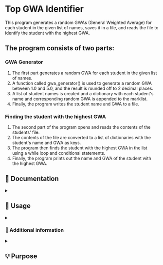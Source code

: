 # Top GWA Identifier
This program generates a random GWAs (General Weighted Average) for each student in the given list of names, saves it in a file, and reads the file to identify the student with the highest GWA.

## The program consists of two parts:

### GWA Generator
1. The first part generates a random GWA for each student in the given list of names.<br>
2. A function called gwa_generator() is used to generate a random GWA between 1.0 and 5.0, and the result is rounded off to 2 decimal places.<br>
3. A list of student names is created and a dictionary with each student's name and corresponding random GWA is appended to the marklist.<br>
4. Finally, the program writes the student name and GWA to a file.<br>

### Finding the student with the highest GWA
1. The second part of the program opens and reads the contents of the students' file. <br>
2. The contents of the file are converted to a list of dictionaries with the student's name and GWA as keys.<br>
3. The program then finds the student with the highest GWA in the list using a while loop and conditional statements.<br>
4. Finally, the program prints out the name and GWA of the student with the highest GWA.<br>

## 📄 Documentation 
<details><summary><h2> 🤔 Usage </h3></summary>

-----

1. Run the program in a Python environment. <br>
2. Create a new file and copy the code and paste it into your file.
3. Save the file with a descriptive name and a .py extension (e.g., student_gwa.py).
4. Run the program by clicking on the Run button or by typing "python student_gwa.py" in the terminal.

or
1. Fork this repository 
2. Once the repository has been forked, you can clone the repository to your local machine using the `git clone` command followed by the repository URL.
3. Once the repository is cloned, navigate to the directory of the cloned repository using the `cd` command.
4. Now you can work with the files in the cloned repository.
5. If you want to keep your fork in sync with this repository, you can use the `git fetch` and `git merge` commands to pull in changes and merge them into your local copy.

**Reminders:**
> The program generates random GWAs for each student in the given list of names, so the results will be different each time you run the program.
 The program creates a new file with the student name and GWA. If you run the program multiple times, the previous file will be overwritten.
 The program requires two parts to work, and it's essential to run both parts in the correct order.

</details>

<details><summary><h3> 🔰 Additional information </h3></summary>

-----

**Program 1: Random GWA Generator**
<br>
-The first program generates a list of students with their respective random GWA using the `gwa_generator` function and the list of student names.<br>
-It then saves the list of student record in a file named "students.txt" using the `open()` method and the `write()` method.
<br>
**Program 2: Student with highest GWA**
<br>
The second program reads the student record in the "students.txt" file using the `open()` method and the `readlines()` method.
It then converts the contents of the file to a list of dictionaries, where each dictionary represents a student record using a `for` loop and the `split()` method.
It then uses a `while` loop to find the student with the highest GWA.
The output is displayed in the console using the `print()` method.

</details>

<details><summary><h2> 💡 Purpose </h3></summary>

-----

This program can be a useful tool for automatically displaying the top student with his or her respective GWA among a list of students.

</details>

